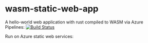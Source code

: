 # wasm-static-web-app
A hello-world web application with rust compiled to WASM via Azure Pipelines:
[![Build Status](https://dev.azure.com/9motom6/9motom6/_apis/build/status/9motom6.wasm-static-web-app?branchName=master)](https://dev.azure.com/9motom6/9motom6/_build/latest?definitionId=1&branchName=master)

Run on Azure static web services:
